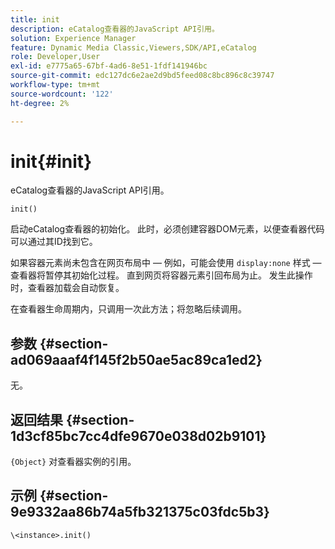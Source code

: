 ```yaml
---
title: init
description: eCatalog查看器的JavaScript API引用。
solution: Experience Manager
feature: Dynamic Media Classic,Viewers,SDK/API,eCatalog
role: Developer,User
exl-id: e7775a65-67bf-4ad6-8e51-1fdf141946bc
source-git-commit: edc127dc6e2ae2d9bd5feed08c8bc896c8c39747
workflow-type: tm+mt
source-wordcount: '122'
ht-degree: 2%

---
```


# init{#init}

eCatalog查看器的JavaScript API引用。

`init()`

启动eCatalog查看器的初始化。 此时，必须创建容器DOM元素，以便查看器代码可以通过其ID找到它。

如果容器元素尚未包含在网页布局中 — 例如，可能会使用 `display:none` 样式 — 查看器将暂停其初始化过程。 直到网页将容器元素引回布局为止。 发生此操作时，查看器加载会自动恢复。

在查看器生命周期内，只调用一次此方法；将忽略后续调用。

## 参数 {#section-ad069aaaf4f145f2b50ae5ac89ca1ed2}

无。

## 返回结果 {#section-1d3cf85bc7cc4dfe9670e038d02b9101}

`{Object}` 对查看器实例的引用。

## 示例 {#section-9e9332aa86b74a5fb321375c03fdc5b3}

```
\<instance>.init()
```
